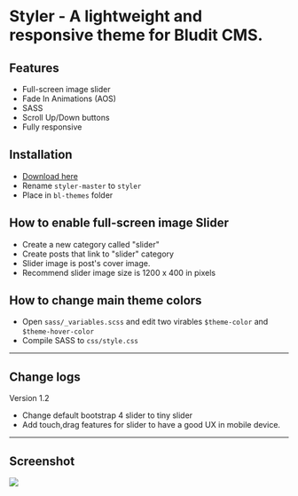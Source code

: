 # Styler - A lightweight and responsive theme for Bludit CMS.

## Features
- Full-screen image slider
- Fade In Animations (AOS)
- SASS
- Scroll Up/Down buttons
- Fully responsive

## Installation
- [Download here](https://github.com/ronaldaug/styler/archive/master.zip)
- Rename `styler-master` to `styler`
- Place in `bl-themes` folder


## How to enable full-screen image Slider
- Create a new category called "slider"
- Create posts that link to "slider" category
- Slider image is post's cover image.
- Recommend slider image size is 1200 x 400 in pixels


## How to change main theme colors
- Open `sass/_variables.scss` and edit two virables `$theme-color` and `$theme-hover-color`
- Compile SASS to `css/style.css`

-----

## Change logs

Version 1.2
- Change default bootstrap 4 slider to tiny slider
- Add touch,drag features for slider to have a good UX in mobile device.

--- 


 ## Screenshot
<img src="https://user-images.githubusercontent.com/33022876/68007479-21031200-fcaa-11e9-80bd-8d347bd1d54c.jpg">
